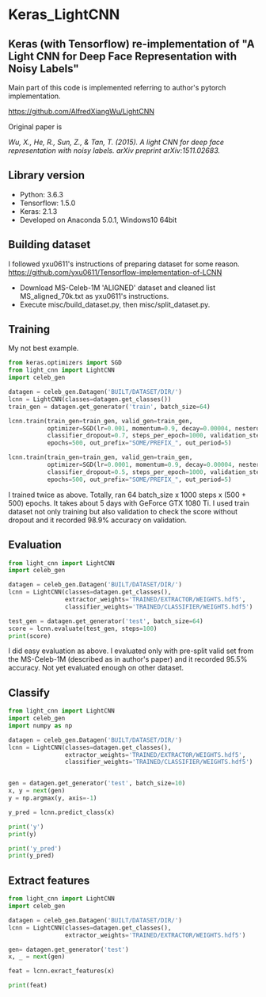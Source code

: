 # Keras_LightCNN

## Keras (with Tensorflow) re-implementation of "A Light CNN for Deep Face Representation with Noisy Labels"
Main part of this code is implemented referring to author's pytorch implementation.

https://github.com/AlfredXiangWu/LightCNN

Original paper is

*Wu, X., He, R., Sun, Z., & Tan, T. (2015). A light CNN for deep face representation with noisy labels. arXiv preprint arXiv:1511.02683.*

## Library version
- Python: 3.6.3
- Tensorflow: 1.5.0
- Keras: 2.1.3
- Developed on Anaconda 5.0.1, Windows10 64bit

## Building dataset
I followed yxu0611's instructions of preparing dataset for some reason. https://github.com/yxu0611/Tensorflow-implementation-of-LCNN
- Download MS-Celeb-1M 'ALIGNED' dataset and cleaned list MS_aligned_70k.txt as yxu0611's instructions.
- Execute misc/build_dataset.py, then misc/split_dataset.py.

## Training
My not best example.

```python
from keras.optimizers import SGD
from light_cnn import LightCNN
import celeb_gen

datagen = celeb_gen.Datagen('BUILT/DATASET/DIR/')
lcnn = LightCNN(classes=datagen.get_classes())
train_gen = datagen.get_generator('train', batch_size=64)

lcnn.train(train_gen=train_gen, valid_gen=train_gen,
           optimizer=SGD(lr=0.001, momentum=0.9, decay=0.00004, nesterov=True),
           classifier_dropout=0.7, steps_per_epoch=1000, validation_steps=100,
           epochs=500, out_prefix="SOME/PREFIX_", out_period=5)

lcnn.train(train_gen=train_gen, valid_gen=train_gen,
           optimizer=SGD(lr=0.0001, momentum=0.9, decay=0.00004, nesterov=True),
           classifier_dropout=0.5, steps_per_epoch=1000, validation_steps=100,
           epochs=500, out_prefix="SOME/PREFIX_", out_period=5)
```

I trained twice as above. Totally, ran 64 batch_size x 1000 steps x (500 + 500) epochs. It takes about 5 days with GeForce GTX 1080 Ti. I used train dataset not only training but also  validation to check the score without dropout and it recorded 98.9% accuracy on validation.

## Evaluation

```python
from light_cnn import LightCNN
import celeb_gen

datagen = celeb_gen.Datagen('BUILT/DATASET/DIR/')
lcnn = LightCNN(classes=datagen.get_classes(),
                extractor_weights='TRAINED/EXTRACTOR/WEIGHTS.hdf5',
                classifier_weights='TRAINED/CLASSIFIER/WEIGHTS.hdf5')

test_gen = datagen.get_generator('test', batch_size=64)
score = lcnn.evaluate(test_gen, steps=100)
print(score)
```
I did easy evaluation as above. I evaluated only with pre-split valid set from the MS-Celeb-1M (described as in author's paper) and it recorded 95.5% accuracy.
Not yet evaluated enough on other dataset.


## Classify
```python
from light_cnn import LightCNN
import celeb_gen
import numpy as np             

datagen = celeb_gen.Datagen('BUILT/DATASET/DIR/')
lcnn = LightCNN(classes=datagen.get_classes(),
                extractor_weights='TRAINED/EXTRACTOR/WEIGHTS.hdf5',
                classifier_weights='TRAINED/CLASSIFIER/WEIGHTS.hdf5')


gen = datagen.get_generator('test', batch_size=10)
x, y = next(gen)
y = np.argmax(y, axis=-1)

y_pred = lcnn.predict_class(x)

print('y')
print(y)

print('y_pred')
print(y_pred)
```

## Extract features
```python
from light_cnn import LightCNN
import celeb_gen

datagen = celeb_gen.Datagen('BUILT/DATASET/DIR/')
lcnn = LightCNN(classes=datagen.get_classes(),
                extractor_weights='TRAINED/EXTRACTOR/WEIGHTS.hdf5')

gen= datagen.get_generator('test')
x, _ = next(gen)

feat = lcnn.exract_features(x)

print(feat)
```
